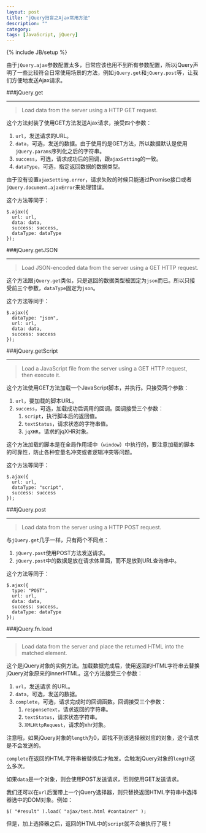 ```yaml
---
layout: post
title: "jQuery扫盲之Ajax常用方法"
description: ""
category: 
tags: [JavaScript, jQuery]
---
```

{% include JB/setup %}

由于`jQuery.ajax`参数配置太多，日常应该也用不到所有参数配置，所以jQuery声明了一些比较符合日常使用场景的方法，例如`jQuery.get`和`jQuery.post`等，让我们方便地发送Ajax请求。

###jQuery.get
____

> Load data from the server using a HTTP GET request.

这个方法封装了使用GET方法发送Ajax请求，接受四个参数：

1. `url`，发送请求的URL。
2. `data`，可选，发送的数据。由于使用的是GET方法，所以数据默认是使用`jQuery.params`序列化之后的字符串。
3. `success`，可选，请求成功后的回调，跟`ajaxSetting`的一致。
4. `dataType`，可选，指定返回数据的数据类型。

由于没有设置`ajaxSetting.error`，请求失败的时候只能通过Promise接口或者`jQuery.document.ajaxError`来处理错误。

这个方法等同于：

    $.ajax({
      url: url,
      data: data,
      success: success,
      dataType: dataType
    });

###jQuery.getJSON
____

> Load JSON-encoded data from the server using a GET HTTP request.

这个方法跟`jQuery.get`类似，只是返回的数据类型被固定为`json`而已。所以只接受前三个参数，`dataType`固定为`json`。

这个方法等同于：

    $.ajax({
      dataType: "json",
      url: url,
      data: data,
      success: success
    });

###jQuery.getScript
____

> Load a JavaScript file from the server using a GET HTTP request, then execute it.

这个方法使用GET方法加载一个JavaScript脚本，并执行。只接受两个参数：

1. `url`，要加载的脚本URL。
2. `success`，可选，加载成功后调用的回调。回调接受三个参数：
    1. `script`，执行脚本后的返回值。
	2. `textStatus`，请求状态的字符串值。
	3. `jqXHR`，请求的jqXHR对象。

这个方法加载的脚本是在全局作用域中（`window`）中执行的，要注意加载的脚本的可靠性，防止各种变量名冲突或者逻辑冲突等问题。

这个方法等同于：

    $.ajax({
      url: url,
      dataType: "script",
      success: success
    });

###jQuery.post
____

> Load data from the server using a HTTP POST request.

与`jQuery.get`几乎一样，只有两个不同点：

1. `jQuery.post`使用POST方法发送请求。
2. `jQuery.post`中的数据是放在请求体里面，而不是放到URL查询串中。

这个方法等同于：

    $.ajax({
      type: "POST",
      url: url,
      data: data,
      success: success,
      dataType: dataType
    });

###jQuery.fn.load
____

> Load data from the server and place the returned HTML into the matched element.

这个是jQuery对象的实例方法。加载数据完成后，使用返回的HTML字符串去替换jQuery对象原来的innerHTML。这个方法接受三个参数：

1. `url`，发送请求 的URL。
2. `data`，可选，发送的数据。
3. `complete`，可选，请求完成时的回调函数。回调接受三个参数：
    1. `responseText`，请求返回的字符串。
	2. `textStatus`，请求状态字符串。
	3. `XMLHttpRequest`，请求的xhr对象。

注意哦，如果jQuery对象的`length`为0，即找不到该选择器对应的对象，这个请求是不会发送的。

`complete`在返回的HTML字符串被替换后才触发。会触发jQuery对象的`length`这么多次。

如果`data`是一个对象，则会使用POST发送请求，否则使用GET发送请求。

我们还可以在`url`后面带上一个jQuery选择器，则只替换返回HTML字符串中选择器选中的DOM对象。例如：

    $( "#result" ).load( "ajax/test.html #container" );

但是，加上选择器之后，返回的HTML中的`script`就不会被执行了哦！
